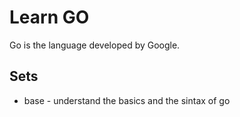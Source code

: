 # Learn GO

Go is the language developed by Google.

## Sets

- base - understand the basics and the sintax of go
